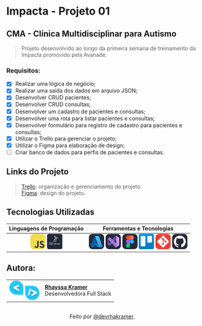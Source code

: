 # Impacta - Projeto 01

## CMA - Clínica Multidisciplinar para Autismo
> Projeto desenvolvido ao longo da primeira semana de treinamento da Impacta promovido pela Avanade.

### Requisitos:
- [x] Realizar uma lógica de negócio;
- [x] Realizar uma saída dos dados em arquivo JSON;
- [x] Desenvolver CRUD pacientes;
- [x] Desenvolver CRUD consultas;
- [x] Desenvolver um cadastro de pacientes e consultas;
- [x] Desenvolver uma rota para listar pacientes e consultas;
- [x] Desenvolver formulário para registro de cadastro para pacientes e consultas;
- [x] Utilizar o Trello para gerenciar o projeto;
- [x] Utilizar o Figma para elaboração de design;
- [ ] Criar banco de dados para perfis de pacientes e consultas.

## Links do Projeto

> [Trello](https://trello.com/b/w0vnPDt7/cl%C3%ADnica-multidisciplinar-de-autismo): organização e gerenciamento do projeto.  
> [Figma](https://www.figma.com/file/w0BrS8RIVJazkDmBw9KSa4/projeto-cma?type=design&node-id=0%3A1&mode=design&t=yJgg36rFvBKXH2Hn-1): design do projeto.

## Tecnologias Utilizadas

| Linguagens de Programação | Ferramentas e Tecnologias |
| :-----------------: | :-----------------------: |
| <img height="40" src="https://github.com/rhayssakramer/rhayssakramer/blob/main/assets/icon/JavaScript.svg"> <img height="40" src="https://github.com/rhayssakramer/rhayssakramer/blob/main/assets/icon/SQLSever-Dark.png"> | <img height="40" src="https://github.com/rhayssakramer/rhayssakramer/blob/main/assets/icon/Azure-Dark.svg"> <img height="40" src="https://github.com/rhayssakramer/rhayssakramer/blob/main/assets/icon/VisualStudio-Dark.svg"> <img height="40" src="https://github.com/rhayssakramer/rhayssakramer/blob/main/assets/icon/Figma-Dark.svg"> <img height="40" src="https://github.com/rhayssakramer/rhayssakramer/blob/main/assets/icon/Trello.svg"> <img height="40" src="https://github.com/rhayssakramer/rhayssakramer/blob/main/assets/icon/Git.svg"> <img height="40" src="https://github.com/rhayssakramer/rhayssakramer/blob/main/assets/icon/Github-Dark.svg">

## Autora:
<table>
  <tr>
    <td>
      <img width="80px" align="center" src="https://github.com/rhayssakramer/rhayssakramer/blob/main/assets/images/logo.png"/>
    </td>
    <td align="left">
      <a href="https://github.com/rhayssakramer">
        <span><b>Rhayssa Kramer</b></span>
      </a>
      <br>
      <span>Desenvolvedora Full Stack</span>
    </td>
  </tr>
</table>

##
<div align="center">Feito por <a href="https://github.com/rhayssakramer">@devrhakramer</a>.</div>
